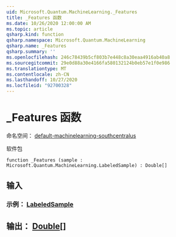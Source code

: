 ```yaml
---
uid: Microsoft.Quantum.MachineLearning._Features
title: _Features 函数
ms.date: 10/26/2020 12:00:00 AM
ms.topic: article
qsharp.kind: function
qsharp.namespace: Microsoft.Quantum.MachineLearning
qsharp.name: _Features
qsharp.summary: ''
ms.openlocfilehash: 246c78439b5cf803b7e448c8a30eaa4916ab40a8
ms.sourcegitcommit: 29e0d88a30e4166fa580132124b0eb57e1f0e986
ms.translationtype: MT
ms.contentlocale: zh-CN
ms.lasthandoff: 10/27/2020
ms.locfileid: "92700328"
---
```

# <a name="_features-function"></a>_Features 函数

命名空间： [default-machinelearning-southcentralus](xref:Microsoft.Quantum.MachineLearning)

软件包 [](https://nuget.org/packages/)




```qsharp
function _Features (sample : Microsoft.Quantum.MachineLearning.LabeledSample) : Double[]
```


## <a name="input"></a>输入

### <a name="sample--labeledsample"></a>示例： [LabeledSample](xref:Microsoft.Quantum.MachineLearning.LabeledSample)





## <a name="output--double"></a>输出： [Double](xref:microsoft.quantum.lang-ref.double)[]

